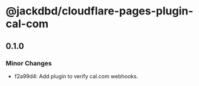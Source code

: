 # @jackdbd/cloudflare-pages-plugin-cal-com

## 0.1.0

### Minor Changes

- f2a99d4: Add plugin to verify cal.com webhooks.
